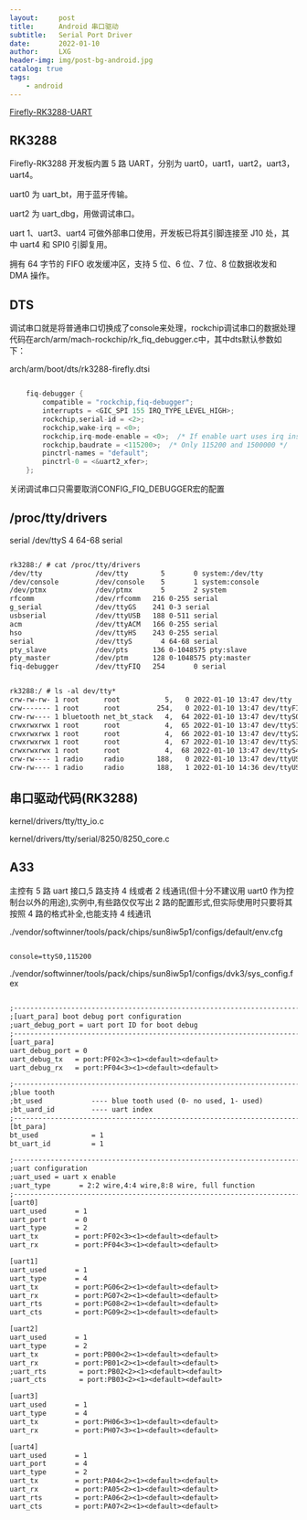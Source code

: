 ```yaml
---
layout:     post
title:      Android 串口驱动
subtitle:   Serial Port Driver
date:       2022-01-10
author:     LXG
header-img: img/post-bg-android.jpg
catalog: true
tags:
    - android
---
```


[Firefly-RK3288-UART](https://wiki.t-firefly.com/zh_CN/Firefly-RK3288/driver_uart.html)

## RK3288

Firefly-RK3288 开发板内置 5 路 UART，分别为 uart0，uart1，uart2，uart3，uart4。

uart0 为 uart_bt，用于蓝牙传输。

uart2 为 uart_dbg，用做调试串口。

uart 1、uart3、uart4 可做外部串口使用，开发板已将其引脚连接至 J10 处，其中 uart4 和 SPI0 引脚复用。

拥有 64 字节的 FIFO 收发缓冲区，支持 5 位、6 位、7 位、8 位数据收发和 DMA 操作。

## DTS

调试串口就是将普通串口切换成了console来处理，rockchip调试串口的数据处理代码在arch/arm/mach-rockchip/rk_fiq_debugger.c中，其中dts默认参数如下：

arch/arm/boot/dts/rk3288-firefly.dtsi

```c

	fiq-debugger {
		compatible = "rockchip,fiq-debugger";
		interrupts = <GIC_SPI 155 IRQ_TYPE_LEVEL_HIGH>;
		rockchip,serial-id = <2>;
		rockchip,wake-irq = <0>;
		rockchip,irq-mode-enable = <0>;  /* If enable uart uses irq instead of fiq */
		rockchip,baudrate = <115200>;  /* Only 115200 and 1500000 */
		pinctrl-names = "default";
		pinctrl-0 = <&uart2_xfer>;
	};

```

关闭调试串口只需要取消CONFIG_FIQ_DEBUGGER宏的配置

## /proc/tty/drivers

serial               /dev/ttyS       4 64-68 serial

```txt

rk3288:/ # cat /proc/tty/drivers
/dev/tty             /dev/tty        5       0 system:/dev/tty
/dev/console         /dev/console    5       1 system:console
/dev/ptmx            /dev/ptmx       5       2 system
rfcomm               /dev/rfcomm   216 0-255 serial
g_serial             /dev/ttyGS    241 0-3 serial
usbserial            /dev/ttyUSB   188 0-511 serial
acm                  /dev/ttyACM   166 0-255 serial
hso                  /dev/ttyHS    243 0-255 serial
serial               /dev/ttyS       4 64-68 serial
pty_slave            /dev/pts      136 0-1048575 pty:slave
pty_master           /dev/ptm      128 0-1048575 pty:master
fiq-debugger         /dev/ttyFIQ   254       0 serial


rk3288:/ # ls -al dev/tty*
crw-rw-rw- 1 root      root           5,   0 2022-01-10 13:47 dev/tty
crw------- 1 root      root         254,   0 2022-01-10 13:47 dev/ttyFIQ0
crw-rw---- 1 bluetooth net_bt_stack   4,  64 2022-01-10 13:47 dev/ttyS0
crwxrwxrwx 1 root      root           4,  65 2022-01-10 13:47 dev/ttyS1
crwxrwxrwx 1 root      root           4,  66 2022-01-10 13:47 dev/ttyS2
crwxrwxrwx 1 root      root           4,  67 2022-01-10 13:47 dev/ttyS3
crwxrwxrwx 1 root      root           4,  68 2022-01-10 13:47 dev/ttyS4
crw-rw---- 1 radio     radio        188,   0 2022-01-10 13:47 dev/ttyUSB0
crw-rw---- 1 radio     radio        188,   1 2022-01-10 14:36 dev/ttyUSB1

```

## 串口驱动代码(RK3288)

kernel/drivers/tty/tty_io.c

kernel/drivers/tty/serial/8250/8250_core.c

## A33 

主控有 5 路 uart 接口,5 路支持 4 线或者 2 线通讯(但十分不建议用 uart0 作为控制台以外的用途),实例中,有些路仅仅写出 2 路的配置形式,但实际使用时只要将其按照 4 路的格式补全,也能支持 4 线通讯

./vendor/softwinner/tools/pack/chips/sun8iw5p1/configs/default/env.cfg

```txt

console=ttyS0,115200

```

./vendor/softwinner/tools/pack/chips/sun8iw5p1/configs/dvk3/sys_config.fex

```txt

;----------------------------------------------------------------------------------
;[uart_para] boot debug port configuration
;uart_debug_port = uart port ID for boot debug
;----------------------------------------------------------------------------------
[uart_para]
uart_debug_port = 0
uart_debug_tx   = port:PF02<3><1><default><default>
uart_debug_rx   = port:PF04<3><1><default><default>

;--------------------------------------------------------------------------------
;blue tooth
;bt_used 			---- blue tooth used (0- no used, 1- used)
;bt_uard_id			---- uart index
;--------------------------------------------------------------------------------
[bt_para]
bt_used             = 1
bt_uart_id          = 1

;----------------------------------------------------------------------------------
;uart configuration
;uart_used = uart x enable
;uart_type       = 2:2 wire,4:4 wire,8:8 wire, full function
;----------------------------------------------------------------------------------
[uart0]
uart_used       = 1
uart_port       = 0
uart_type       = 2
uart_tx         = port:PF02<3><1><default><default>
uart_rx         = port:PF04<3><1><default><default>

[uart1]
uart_used       = 1
uart_type       = 4
uart_tx         = port:PG06<2><1><default><default>
uart_rx         = port:PG07<2><1><default><default>
uart_rts        = port:PG08<2><1><default><default>
uart_cts        = port:PG09<2><1><default><default>

[uart2]
uart_used       = 1
uart_type       = 2
uart_tx         = port:PB00<2><1><default><default>
uart_rx         = port:PB01<2><1><default><default>
;uart_rts        = port:PB02<2><1><default><default>
;uart_cts        = port:PB03<2><1><default><default>

[uart3]
uart_used       = 1
uart_type       = 4
uart_tx         = port:PH06<3><1><default><default>
uart_rx         = port:PH07<3><1><default><default>

[uart4]
uart_used       = 1
uart_port       = 4
uart_type       = 2
uart_tx         = port:PA04<2><1><default><default>
uart_rx         = port:PA05<2><1><default><default>
uart_rts        = port:PA06<2><1><default><default>
uart_cts        = port:PA07<2><1><default><default>

```













